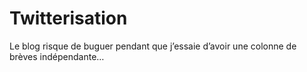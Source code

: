 # Twitterisation

Le blog risque de buguer pendant que j’essaie d’avoir une colonne de brèves indépendante…